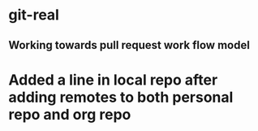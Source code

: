 # git-real
## Working towards pull request work flow model
# Added a line in local repo after adding remotes to both personal repo and org repo
